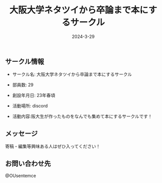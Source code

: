 ﻿---
title: '大阪大学ネタツイから卒論まで本にするサークル'
excerpt: ''
date: '2024-3-29'
iconImage: '/assets/025/icon.png'
coverImage: '/assets/025/cover.jpg'
ogImage:
  url: '/assets/025/icon.png'
tags:
  - 'サークル'
  - '活動中'
---

## サークル情報
- サークル名: 大阪大学ネタツイから卒論まで本にするサークル
- 部員数: 29
- 創設年月日: 23年春頃
- 活動場所: discord

- 活動内容:阪大生が作ったものをなんでも集めて本にするサークルです！

## メッセージ
寄稿・編集等興味ある人はぜひ入ってください！

## お問い合わせ先
@OUsentemce

